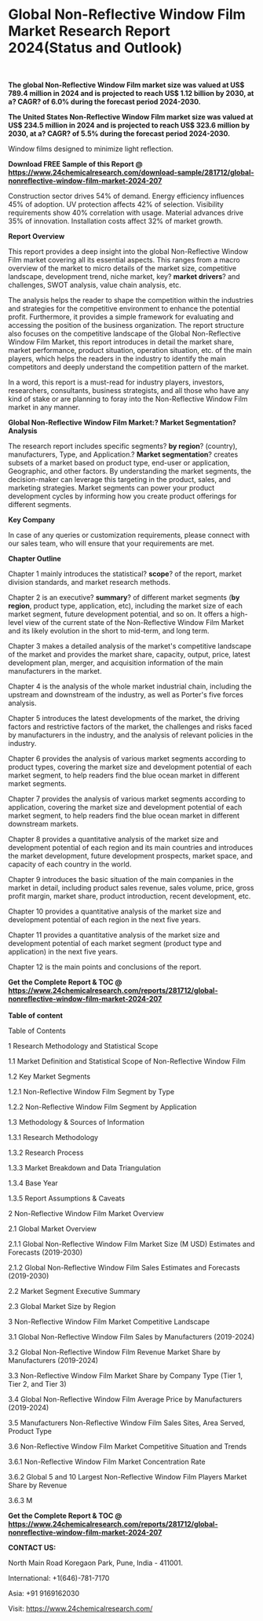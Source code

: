 <h1>Global Non-Reflective Window Film Market Research Report 2024(Status and Outlook)</h1><br/><p><strong>The global Non-Reflective Window Film market size was valued at US$ 789.4 million in 2024 and is projected to reach US$ 1.12 billion by 2030, at a? <strong>CAGR</strong>? of 6.0% during the forecast period 2024-2030.</strong></p><p><strong>The United States Non-Reflective Window Film market size was valued at US$ 234.5 million in 2024 and is projected to reach US$ 323.6 million by 2030, at a? <strong>CAGR</strong>? of 5.5% during the forecast period 2024-2030.</strong></p><p>Window films designed to minimize light reflection.</p><div><b>Download FREE Sample of this Report @ <a href="https://www.24chemicalresearch.com/download-sample/281712/global-nonreflective-window-film-market-2024-207">https://www.24chemicalresearch.com/download-sample/281712/global-nonreflective-window-film-market-2024-207</a></b></div><p>Construction sector drives 54% of demand. Energy efficiency influences 45% of adoption. UV protection affects 42% of selection. Visibility requirements show 40% correlation with usage. Material advances drive 35% of innovation. Installation costs affect 32% of market growth.</p><p><strong>Report Overview</strong></p><p>This report provides a deep insight into the global Non-Reflective Window Film market covering all its essential aspects. This ranges from a macro overview of the market to micro details of the market size, competitive landscape, development trend, niche market, key? <strong>market drivers</strong>? and challenges, SWOT analysis, value chain analysis, etc.</p><p>The analysis helps the reader to shape the competition within the industries and strategies for the competitive environment to enhance the potential profit. Furthermore, it provides a simple framework for evaluating and accessing the position of the business organization. The report structure also focuses on the competitive landscape of the Global Non-Reflective Window Film Market, this report introduces in detail the market share, market performance, product situation, operation situation, etc. of the main players, which helps the readers in the industry to identify the main competitors and deeply understand the competition pattern of the market.</p><p>In a word, this report is a must-read for industry players, investors, researchers, consultants, business strategists, and all those who have any kind of stake or are planning to foray into the Non-Reflective Window Film market in any manner.</p><p><strong>Global Non-Reflective Window Film Market:? Market Segmentation? Analysis</strong></p><p>The research report includes specific segments? <strong>by region</strong>? (country), manufacturers, Type, and Application.? <strong>Market segmentation</strong>? creates subsets of a market based on product type, end-user or application, Geographic, and other factors. By understanding the market segments, the decision-maker can leverage this targeting in the product, sales, and marketing strategies. Market segments can power your product development cycles by informing how you create product offerings for different segments.</p><p><strong>Key Company</strong></p><p>In case of any queries or customization requirements, please connect with our sales team, who will ensure that your requirements are met.</p><p><strong>Chapter Outline</strong></p><p>Chapter 1 mainly introduces the statistical? <strong><strong>scope</strong></strong>? of the report, market division standards, and market research methods.</p><p>Chapter 2 is an executive? <strong><strong>summary</strong></strong>? of different market segments (<strong>by region</strong>, product type, application, etc), including the market size of each market segment, future development potential, and so on. It offers a high-level view of the current state of the Non-Reflective Window Film Market and its likely evolution in the short to mid-term, and long term.</p><p>Chapter 3 makes a detailed analysis of the market's competitive landscape of the market and provides the market share, capacity, output, price, latest development plan, merger, and acquisition information of the main manufacturers in the market.</p><p>Chapter 4 is the analysis of the whole market industrial chain, including the upstream and downstream of the industry, as well as Porter's five forces analysis.</p><p>Chapter 5 introduces the latest developments of the market, the driving factors and restrictive factors of the market, the challenges and risks faced by manufacturers in the industry, and the analysis of relevant policies in the industry.</p><p>Chapter 6 provides the analysis of various market segments according to product types, covering the market size and development potential of each market segment, to help readers find the blue ocean market in different market segments.</p><p>Chapter 7 provides the analysis of various market segments according to application, covering the market size and development potential of each market segment, to help readers find the blue ocean market in different downstream markets.</p><p>Chapter 8 provides a quantitative analysis of the market size and development potential of each region and its main countries and introduces the market development, future development prospects, market space, and capacity of each country in the world.</p><p>Chapter 9 introduces the basic situation of the main companies in the market in detail, including product sales revenue, sales volume, price, gross profit margin, market share, product introduction, recent development, etc.</p><p>Chapter 10 provides a quantitative analysis of the market size and development potential of each region in the next five years.</p><p>Chapter 11 provides a quantitative analysis of the market size and development potential of each market segment (product type and application) in the next five years.</p><p>Chapter 12 is the main points and conclusions of the report.</p><div><b>Get the Complete Report & TOC @ <a href="https://www.24chemicalresearch.com/reports/281712/global-nonreflective-window-film-market-2024-207">https://www.24chemicalresearch.com/reports/281712/global-nonreflective-window-film-market-2024-207</a></b></div><br><b>Table of content</b><p>Table of Contents<br />
 
  1 Research Methodology and Statistical Scope<br />
 
  1.1 Market Definition and Statistical Scope of Non-Reflective Window Film<br />
 
  1.2 Key Market Segments<br />
 
  1.2.1 Non-Reflective Window Film Segment by Type<br />
 
  1.2.2 Non-Reflective Window Film Segment by Application<br />
 
  1.3 Methodology & Sources of Information<br />
 
  1.3.1 Research Methodology<br />
 
  1.3.2 Research Process<br />
 
  1.3.3 Market Breakdown and Data Triangulation<br />
 
  1.3.4 Base Year<br />
 
  1.3.5 Report Assumptions & Caveats<br />
 
  2 Non-Reflective Window Film Market Overview<br />
 
  2.1 Global Market Overview<br />
 
  2.1.1 Global Non-Reflective Window Film Market Size (M USD) Estimates and Forecasts (2019-2030)<br />
 
  2.1.2 Global Non-Reflective Window Film Sales Estimates and Forecasts (2019-2030)<br />
 
  2.2 Market Segment Executive Summary<br />
 
  2.3 Global Market Size by Region<br />
 
  3 Non-Reflective Window Film Market Competitive Landscape<br />
 
  3.1 Global Non-Reflective Window Film Sales by Manufacturers (2019-2024)<br />
 
  3.2 Global Non-Reflective Window Film Revenue Market Share by Manufacturers (2019-2024)<br />
 
  3.3 Non-Reflective Window Film Market Share by Company Type (Tier 1, Tier 2, and Tier 3)<br />
 
  3.4 Global Non-Reflective Window Film Average Price by Manufacturers (2019-2024)<br />
 
  3.5 Manufacturers Non-Reflective Window Film Sales Sites, Area Served, Product Type<br />
 
  3.6 Non-Reflective Window Film Market Competitive Situation and Trends<br />
 
  3.6.1 Non-Reflective Window Film Market Concentration Rate<br />
 
  3.6.2 Global 5 and 10 Largest Non-Reflective Window Film Players Market Share by Revenue<br />
 
  3.6.3 M<br><div><b>Get the Complete Report & TOC @ <a href="https://www.24chemicalresearch.com/reports/281712/global-nonreflective-window-film-market-2024-207">https://www.24chemicalresearch.com/reports/281712/global-nonreflective-window-film-market-2024-207</a></b></div></p>
 
 <b>CONTACT US:</b><br>
 
 North Main Road Koregaon Park, Pune, India - 411001.<br/>
 
 International: +1(646)-781-7170<br/>
 
 Asia: +91 9169162030<br/>
 
 Visit: <a href="https://www.24chemicalresearch.com/">https://www.24chemicalresearch.com/</a>
 
 <br>